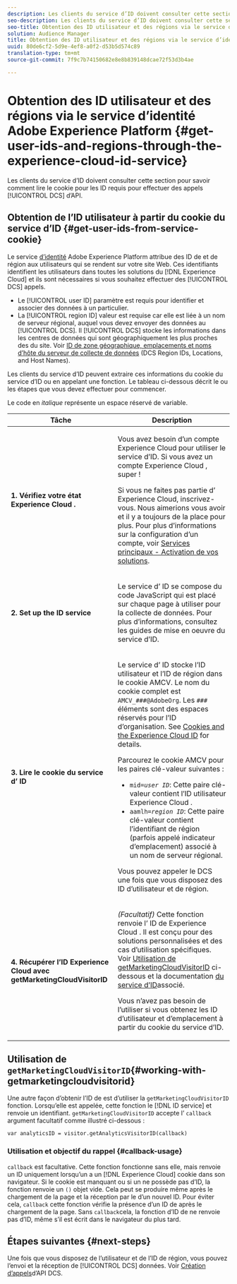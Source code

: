 ```yaml
---
description: Les clients du service d’ID doivent consulter cette section pour savoir comment lire le cookie pour connaître les ID requis pour effectuer des appels à l’API DCS.
seo-description: Les clients du service d’ID doivent consulter cette section pour savoir comment lire le cookie pour connaître les ID requis pour effectuer des appels à l’API DCS.
seo-title: Obtention des ID utilisateur et des régions via le service d’identité Adobe Experience Platform
solution: Audience Manager
title: Obtention des ID utilisateur et des régions via le service d’identité Adobe Experience Platform
uuid: 80de6cf2-5d9e-4ef8-a0f2-d53b5d574c89
translation-type: tm+mt
source-git-commit: 7f9c7b74150682e8e8b839148dcae72f53d3b4ae

---
```



# Obtention des ID utilisateur et des régions via le service d’identité Adobe Experience Platform {#get-user-ids-and-regions-through-the-experience-cloud-id-service}

Les clients du service d’ID doivent consulter cette section pour savoir comment lire le cookie pour les ID requis pour effectuer des appels [!UICONTROL DCS] d’API.

## Obtention de l’ID utilisateur à partir du cookie du service d’ID {#get-user-ids-from-service-cookie}

Le service [d’identité](https://marketing.adobe.com/resources/help/en_US/mcvid/) Adobe Experience Platform attribue des ID de et de région aux utilisateurs qui se rendent sur votre site Web. Ces identifiants identifient les utilisateurs dans toutes les solutions du [!DNL Experience Cloud] et ils sont nécessaires si vous souhaitez effectuer des [!UICONTROL DCS] appels.

* Le [!UICONTROL user ID] paramètre est requis pour identifier et associer des données à un particulier.
* La [!UICONTROL region ID] valeur est requise car elle est liée à un nom de serveur régional, auquel vous devez envoyer des données au [!UICONTROL DCS]. Il [!UICONTROL DCS] stocke les informations dans les centres de données qui sont géographiquement les plus proches des du site. Voir [ID de zone géographique, emplacements et noms d’hôte du serveur de collecte de données](../../../api/dcs-intro/dcs-api-reference/dcs-regions.md) (DCS Region IDs, Locations, and Host Names).

Les clients du service d’ID peuvent extraire ces informations du cookie du service d’ID ou en appelant une fonction. Le tableau ci-dessous décrit le  ou les étapes que vous devez effectuer pour commencer.

Le code en *italique* représente un espace réservé de variable.

<table id="table_660EBE1C24DD4FBE9DCE5191836C9135"> 
 <thead> 
  <tr> 
   <th colname="col1" class="entry"> Tâche </th> 
   <th colname="col2" class="entry"> Description </th> 
  </tr> 
 </thead>
 <tbody> 
  <tr> 
   <td colname="col1"> <p> <b>1. Vérifiez votre état <span class="keyword"> Experience Cloud</span> .</b> </p> </td> 
   <td colname="col2"> <p>Vous avez besoin d’un compte <span class="keyword"> Experience Cloud</span> pour utiliser le service d’ID. Si vous avez un compte <span class="keyword"> Experience Cloud</span> , super ! </p> <p> Si vous ne faites pas partie d’ <span class="keyword"> Experience Cloud</span>, inscrivez-vous. Nous aimerions vous avoir et il y a toujours de la place pour plus. Pour plus d’informations sur la configuration d’un compte, voir <a href="https://marketing.adobe.com/resources/help/en_US/mcloud/?f=core_services.html" format="https" scope="external"> Services principaux - Activation de vos solutions</a>. </p> </td> 
  </tr> 
  <tr> 
   <td colname="col1"> <p> <b>2. Set up the <span class="keyword"> ID service</span></b> </p> </td> 
   <td colname="col2"> <p>Le service <span class="keyword"> d’</span> ID se compose du code JavaScript qui est placé sur chaque page à utiliser pour la collecte de données. Pour plus d’informations, consultez les guides <a href="https://marketing.adobe.com/resources/help/en_US/mcvid/mcvid-implementation-guides.html" format="https" scope="external"></a> de mise en oeuvre du service d’ID. </p> </td> 
  </tr> 
  <tr> 
   <td colname="col1"> <p> <b>3. Lire le cookie du service <span class="keyword"> d’</span> ID</b> </p> </td> 
   <td colname="col2"> <p>Le service <span class="keyword"> d’</span> ID stocke l’ID utilisateur et l’ID de région dans le cookie AMCV. Le nom du cookie complet est <code>AMCV_<i>###</i>@AdobeOrg</code>. Les <code><i>###</i></code> éléments sont des espaces réservés pour l’ID d’organisation. See <a href="https://marketing.adobe.com/resources/help/en_US/mcvid/mcvid_cookies.html" format="https" scope="external"> Cookies and the Experience Cloud ID</a> for details. </p> <p>Parcourez le cookie AMCV pour les paires clé-valeur suivantes : </p> <p> 
     <ul id="ul_502ECFCDDD084D448B5EDC4E5C0909C1"> 
      <li id="li_662FFA36AC854E699D50A183B161D654"> <code>mid=<i>user ID</i></code>: Cette paire clé-valeur contient l’ID utilisateur <span class="keyword"> Experience Cloud</span> . </li> 
      <li id="li_65422233187B4217B50DC52DBD58F404"> <code>aamlh=<i>region ID</i></code>: Cette paire clé-valeur contient l’identifiant de région (parfois appelé indicateur <span class="term"></span>d’emplacement) associé à un nom de serveur régional. </li> 
     </ul> </p> <p>Vous pouvez appeler le <span class="wintitle"> DCS</span> une fois que vous disposez des ID d’utilisateur et de région. </p> </td> 
  </tr> 
  <tr> 
   <td colname="col1"> <p> <b>4. Récupérer l’ID <span class="keyword"> Experience Cloud</span> avec getMarketingCloudVisitorID</b> </p> </td> 
   <td colname="col2"> <p><i>(Facultatif)</i> Cette fonction renvoie l’ <span class="keyword"> ID de Experience Cloud</span> . Il est conçu pour des solutions personnalisées et des cas d’utilisation spécifiques. Voir <a href="../../../api/dcs-intro/dcs-s2s/dcs-mcid-ids.md#working-with-getmarketingcloudvisitorid"> Utilisation de getMarketingCloudVisitorID</a> ci-dessous et la documentation <a href="https://marketing.adobe.com/resources/help/en_US/mcvid/mcvid-getmcvid.html" format="https" scope="external"> du service d’ID</a>associé. </p> <p>Vous n’avez pas besoin de l’utiliser si vous obtenez les ID d’utilisateur et d’emplacement à partir du cookie du service d’ID. </p> </td> 
  </tr> 
 </tbody> 
</table>

## Utilisation de `getMarketingCloudVisitorID`{#working-with-getmarketingcloudvisitorid}

Une autre façon d’obtenir l’ID de est d’utiliser la `getMarketingCloudVisitorID` fonction. Lorsqu’elle est appelée, cette fonction  le [!DNL ID service] et renvoie un identifiant. `getMarketingCloudVisitorID` accepte l’ `callback` argument facultatif comme illustré ci-dessous :

`var analyticsID = visitor.getAnalyticsVisitorID(callback)`

### Utilisation et objectif du rappel {#callback-usage}

`callback` est facultative. Cette fonction fonctionne sans elle, mais renvoie un ID uniquement lorsqu’un a un [!DNL Experience Cloud] cookie dans son navigateur. Si le cookie est manquant ou si un ne possède pas d’ID, la fonction renvoie un `()` objet vide. Cela peut se produire même après le chargement de la page et la réception par le d’un nouvel ID. Pour éviter cela, `callback` cette fonction vérifie la présence d’un ID de après le chargement de la page. Sans `callback`cela, la fonction d’ID de ne renvoie pas d’ID, même s’il est écrit dans le navigateur du plus tard.

## Étapes suivantes {#next-steps}

Une fois que vous disposez de l’utilisateur et de l’ID de région, vous pouvez  l’envoi et la réception de [!UICONTROL DCS] données. Voir [Création d’appels](../../../api/dcs-intro/dcs-s2s/dcs-s2s-calls.md)d’API DCS.